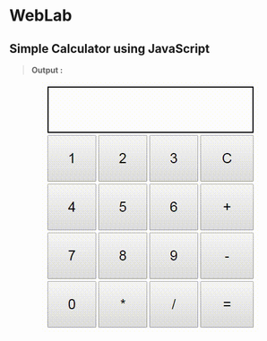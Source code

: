 # WebLab

## Simple Calculator using JavaScript

> **Output :**

<div align="center">
  <a href="https://github.com/somrajchowdhury/WebLab">
    <img src="https://github.com/somrajchowdhury/WebLab/blob/master/Output/JSCalculator.gif"
      alt="JSCalci" />
  </a>
</div>
